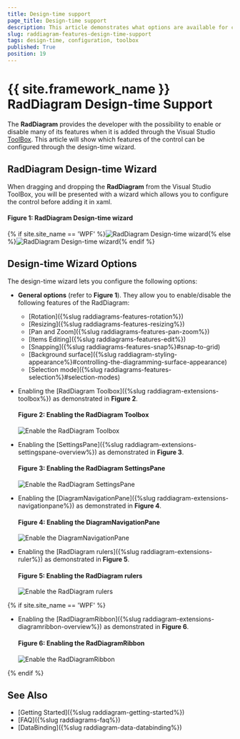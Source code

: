 ```yaml
---
title: Design-time support
page_title: Design-time support
description: This article demonstrates what options are available for configuring the RadDiagram during design-time.
slug: raddiagram-features-design-time-support
tags: design-time, configuration, toolbox
published: True
position: 19
---
```


# {{ site.framework_name }} RadDiagram Design-time Support

The __RadDiagram__ provides the developer with the possibility to enable or disable many of its features when it is added through the Visual Studio [ToolBox](https://docs.microsoft.com/en-us/visualstudio/ide/reference/toolbox?view=vs-2017). This article will show which features of the control can be configured through the design-time wizard.

## RadDiagram Design-time Wizard

When dragging and dropping the __RadDiagram__ from the Visual Studio ToolBox, you will be presented with a wizard which allows you to configure the control before adding it in xaml.

#### __Figure 1: RadDiagram Design-time wizard__
{% if site.site_name == 'WPF' %}![RadDiagram Design-time wizard](images/DiagramDesignWizardGeneralOptions.png){% else %}![RadDiagram Design-time wizard](images/DiagramDesignWizardGeneralOptions_SL.png){% endif %}

## Design-time Wizard Options

The design-time wizard lets you configure the following options: 

* __General options__ (refer to __Figure 1__). They allow you to enable/disable the following features of the RadDiagram:
    * [Rotation]({%slug raddiagrams-features-rotation%}) 
    * [Resizing]({%slug raddiagrams-features-resizing%})
    * [Pan and Zoom]({%slug raddiagrams-features-pan-zoom%})
    * [Items Editing]({%slug raddiagrams-features-edit%})
    * [Snapping]({%slug raddiagrams-features-snap%}#snap-to-grid)
    * [Background surface]({%slug raddiagram-styling-appearance%}#controlling-the-diagramming-surface-appearance)
    * [Selection mode]({%slug raddiagrams-features-selection%}#selection-modes)

* Enabling the [RadDiagram Toolbox]({%slug raddiagram-extensions-toolbox%}) as demonstrated in __Figure 2__.

    #### __Figure 2: Enabling the RadDiagram Toolbox__
    ![Enable the RadDiagram Toolbox](images/DiagramDesignWizardToolBox.png)

* Enabling the [SettingsPane]({%slug raddiagram-extensions-settingspane-overview%}) as demonstrated in __Figure 3__.

    #### __Figure 3: Enabling the RadDiagram SettingsPane__
    ![Enable the RadDiagram SettingsPane](images/DiagramDesignWizardSettingsPane.png)

* Enabling the [DiagramNavigationPane]({%slug raddiagram-extensions-navigationpane%}) as demonstrated in __Figure 4__.

    #### __Figure 4: Enabling the DiagramNavigationPane__
    ![Enable the DiagramNavigationPane](images/DiagramDesignWizardNavigationPane.png)

* Enabling the [RadDiagram rulers]({%slug raddiagram-extensions-ruler%}) as demonstrated in __Figure 5__.

    #### __Figure 5: Enabling the RadDiagram rulers__
    ![Enable the RadDiagram rulers](images/DiagramDesignWizardRulers.png)

{% if site.site_name == 'WPF' %}
* Enabling the [RadDiagramRibbon]({%slug raddiagram-extensions-diagramribbon-overview%}) as demonstrated in __Figure 6__.

    #### __Figure 6: Enabling the RadDiagramRibbon__
    ![Enable the RadDiagramRibbon](images/DiagramDesignWizardRibbon.png)

{% endif %}

## See Also
* [Getting Started]({%slug raddiagram-getting-started%})
* [FAQ]({%slug raddiagrams-faq%})
* [DataBinding]({%slug raddiagram-data-databinding%})
